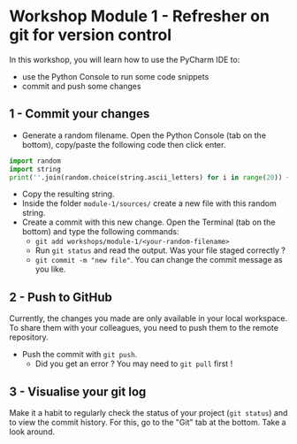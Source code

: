 # Workshop Module 1 - Refresher on git for version control

In this workshop, you will learn how to use the PyCharm IDE to:
* use the Python Console to run some code snippets
* commit and push some changes

## 1 - Commit your changes

* Generate a random filename. Open the Python Console (tab on the bottom), copy/paste the following code then click enter.
```python
import random
import string
print(''.join(random.choice(string.ascii_letters) for i in range(20)) + '.txt')
```
* Copy the resulting string. 
* Inside the folder `module-1/sources/` create a new file with this random string.
* Create a commit with this new change. Open the Terminal (tab on the bottom) and type the following commands:
  * `git add workshops/module-1/<your-random-filename>`
  * Run `git status` and read the output. Was your file staged correctly ? 
  * `git commit -m "new file"`. You can change the commit message as you like.


## 2 - Push to GitHub

Currently, the changes you made are only available in your local workspace. 
To share them with your colleagues, you need to push them to the remote repository.

* Push the commit with `git push`.
  * Did you get an error ? You may need to `git pull` first !


## 3 - Visualise your git log

Make it a habit to regularly check the status of your project (`git status`) and to view the commit history. For this,
go to the "Git" tab at the bottom. Take a look around.
